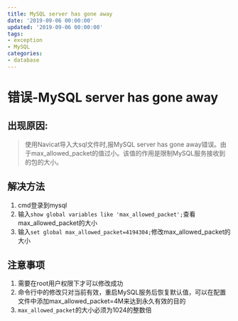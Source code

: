 ```yaml
---
title: MySQL server has gone away
date: '2019-09-06 00:00:00'
updated: '2019-09-06 00:00:00'
tags:
- exception
- MySQL
categories:
- database
---
```


# 错误-MySQL server has gone away

## 出现原因:

> 使用Navicat导入大sql文件时,报MySQL server has gone away错误。由于max_allowed_packet的值过小。该值的作用是限制MySQL服务接收到的包的大小。

## 解决方法

1. cmd登录到mysql
2. 输入`show global variables like 'max_allowed_packet';`查看max_allowed_packet的大小
3. 输入`set global max_allowed_packet=4194304;`修改max_allowed_packet的大小

## 注意事项

1. 需要在root用户权限下才可以修改成功
2. 命令行中的修改只对当前有效，重启MySQL服务后恢复默认值，可以在配置文件中添加max_allowed_packet=4M来达到永久有效的目的
3. `max_allowed_packet`的大小必须为1024的整数倍

